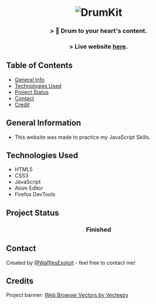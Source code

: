
<h1 align="center">
<img alt="DrumKit" title="DrumKit" src="https://user-images.githubusercontent.com/15943431/202028606-ce4b3aac-c90a-4d0c-9867-ecf53a8de115.png">
</h1>

<h3 align="center">
  > 🥁 Drum to your heart's content.
</h3>
<h3 dir="auto" align="center">
  > Live website <a href="https://wafflesexploit.github.io/Drum-Kit/" >here</a>.
</h3>

## Table of Contents
* [General Info](#general-information)
* [Technologies Used](#technologies-used)
* [Project Status](#project-status)
* [Contact](#contact)
* [Credit](#credit)
<!-- * [License](#license) -->


## General Information
- This website was made to practice my JavaScript Skills.

## Technologies Used
- HTML5
- CSS3
- JavaScript
- Atom Editor
- Firefox DevTools

## Project Status
 <h3 align="center"><strong>
   Finished</strong>
</h3>

## Contact
Created by [@WafflesExploit](https://github.com/WafflesExploit) - feel free to contact me!

## Credits
Project banner: <a href="https://www.vecteezy.com/free-vector/web-browser">Web Browser Vectors by Vecteezy</a>
